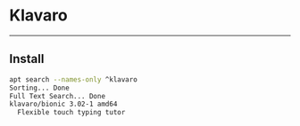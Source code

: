 # Klavaro

---

## Install
````sh
apt search --names-only ^klavaro
Sorting... Done
Full Text Search... Done
klavaro/bionic 3.02-1 amd64
  Flexible touch typing tutor
````
